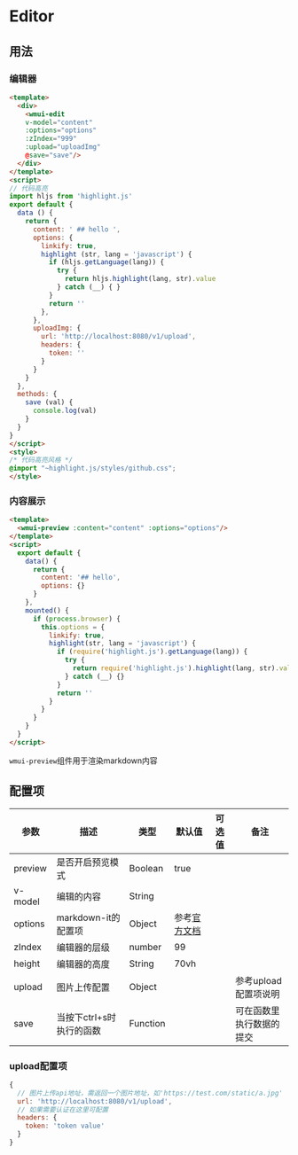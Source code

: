 # Editor

## 用法

### 编辑器

```html
<template>
  <div>
    <wmui-edit 
    v-model="content" 
    :options="options" 
    :zIndex="999" 
    :upload="uploadImg" 
    @save="save"/>
  </div>
</template>
<script>
// 代码高亮
import hljs from 'highlight.js'
export default {
  data () {
    return {
      content: ' ## hello ',
      options: {
        linkify: true,
        highlight (str, lang = 'javascript') {
          if (hljs.getLanguage(lang)) {
            try {
              return hljs.highlight(lang, str).value
            } catch (__) { }
          }
          return ''
        },
      },
      uploadImg: {
        url: 'http://localhost:8080/v1/upload',
        headers: {
          token: ''
        }
      }
    }
  },
  methods: {
    save (val) {
      console.log(val)
    }
  }
}
</script>
<style>
/* 代码高亮风格 */
@import "~highlight.js/styles/github.css";
</style>
```

### 内容展示

```html
<template>
  <wmui-preview :content="content" :options="options"/>
</template>
<script>
  export default {
    data() {
      return {
        content: '## hello',
        options: {}
      }
    },
    mounted() {
      if (process.browser) {
        this.options = {
          linkify: true,
          highlight(str, lang = 'javascript') {
            if (require('highlight.js').getLanguage(lang)) {
              try {
                return require('highlight.js').highlight(lang, str).value
              } catch (__) {}
            }
            return ''
          }
        }
      }
    }
  }
</script>
```

`wmui-preview`组件用于渲染markdown内容

## 配置项

| 参数 | 描述 | 类型 | 默认值 | 可选值 | 备注 |
|------|-----|------|--------|-------| ---- |
| preview | 是否开启预览模式 | Boolean  | true | | |
| v-model | 编辑的内容 | String |  |
| options | markdown-it的配置项 | Object | 参考[官方文档](https://github.com/markdown-it/markdown-it) |
| zIndex  | 编辑器的层级 | number | 99 |
| height  | 编辑器的高度 | String | 70vh |
| upload  | 图片上传配置 | Object | | | 参考upload配置项说明 |
| save | 当按下ctrl+s时执行的函数 | Function | | | 可在函数里执行数据的提交 | 


### upload配置项

```javascript
{
  // 图片上传api地址，需返回一个图片地址，如'https://test.com/static/a.jpg'
  url: 'http://localhost:8080/v1/upload',
  // 如果需要认证在这里可配置
  headers: {
    token: 'token value'
  }
}
```